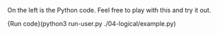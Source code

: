 On the left is the Python code. Feel free to play with this and try it out.

{Run code}(python3 run-user.py ./04-logical/example.py)
